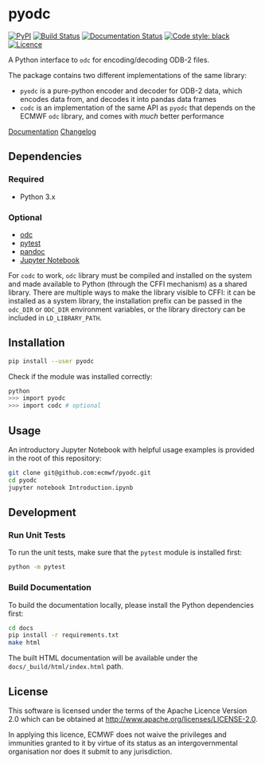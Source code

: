 # pyodc

[![PyPI](https://img.shields.io/pypi/v/pyodc)](https://pypi.org/project/pyodc/)
[![Build Status](https://img.shields.io/github/workflow/status/ecmwf/pyodc/Continuous%20Integration/develop)](https://github.com/ecmwf/pyodc/actions/workflows/ci.yml)
[![Documentation Status](https://readthedocs.org/projects/pyodc/badge/?version=latest)](https://pyodc.readthedocs.io/en/latest/?badge=latest)
[![Code style: black](https://img.shields.io/badge/code%20style-black-000000.svg)](https://github.com/psf/black)
[![Licence](https://img.shields.io/github/license/ecmwf/pyodc)](https://github.com/ecmwf/pyodc/blob/develop/LICENSE)

A Python interface to `odc` for encoding/decoding ODB\-2 files.

The package contains two different implementations of the same library:

* `pyodc` is a pure-python encoder and decoder for ODB\-2 data, which encodes data from, and decodes it into pandas data frames
* `codc` is an implementation of the same API as `pyodc` that depends on the ECMWF `odc` library, and comes with _much_ better performance

[Documentation] [Changelog]

## Dependencies

### Required

* Python 3.x

### Optional

* [odc]
* [pytest]
* [pandoc]
* [Jupyter Notebook]

For `codc` to work, `odc` library must be compiled and installed on the system and made available to Python (through the CFFI mechanism) as a shared library. There are multiple ways to make the library visible to CFFI: it can be installed as a system library, the installation prefix can be passed in the `odc_DIR` or `ODC_DIR` environment variables, or the library directory can be included in `LD_LIBRARY_PATH`.

## Installation

```sh
pip install --user pyodc
```

Check if the module was installed correctly:

```sh
python
>>> import pyodc
>>> import codc # optional
```

## Usage

An introductory Jupyter Notebook with helpful usage examples is provided in the root of this repository:

```sh
git clone git@github.com:ecmwf/pyodc.git
cd pyodc
jupyter notebook Introduction.ipynb
```

## Development

### Run Unit Tests

To run the unit tests, make sure that the `pytest` module is installed first:

```sh
python -m pytest
```

### Build Documentation

To build the documentation locally, please install the Python dependencies first:

```sh
cd docs
pip install -r requirements.txt
make html
```

The built HTML documentation will be available under the `docs/_build/html/index.html` path.

## License

This software is licensed under the terms of the Apache Licence Version 2.0 which can be obtained at http://www.apache.org/licenses/LICENSE-2.0.

In applying this licence, ECMWF does not waive the privileges and immunities granted to it by virtue of its status as an intergovernmental organisation nor does it submit to any jurisdiction.

[Documentation]: https://pyodc.readthedocs.io/en/latest/
[Changelog]: ./CHANGELOG.md
[odc]: https://github.com/ecmwf/odc
[pytest]: https://pytest.org
[pandoc]: https://pandoc.org/
[Jupyter Notebook]: https://jupyter.org
